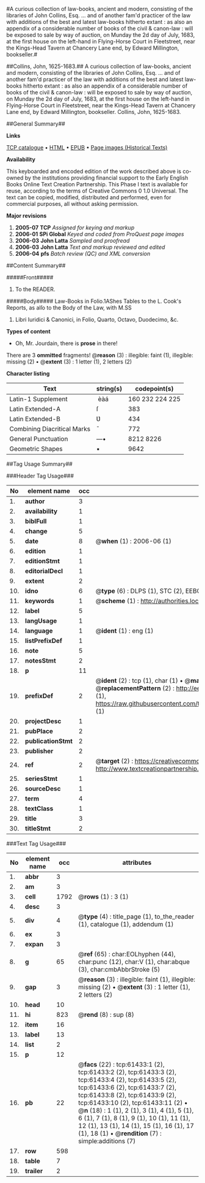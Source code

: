 #A curious collection of law-books, ancient and modern, consisting of the libraries of John Collins, Esq. ... and of another fam'd practicer of the law with additions of the best and latest law-books hitherto extant : as also an appendix of a considerable number of books of the civil & canon-law : will be exposed to sale by way of auction, on Munday the 2d day of July, 1683, at the first house on the left-hand in Flying-Horse Court in Fleetstreet, near the Kings-Head Tavern at Chancery Lane end, by Edward Millington, bookseller.#

##Collins, John, 1625-1683.##
A curious collection of law-books, ancient and modern, consisting of the libraries of John Collins, Esq. ... and of another fam'd practicer of the law with additions of the best and latest law-books hitherto extant : as also an appendix of a considerable number of books of the civil & canon-law : will be exposed to sale by way of auction, on Munday the 2d day of July, 1683, at the first house on the left-hand in Flying-Horse Court in Fleetstreet, near the Kings-Head Tavern at Chancery Lane end, by Edward Millington, bookseller.
Collins, John, 1625-1683.

##General Summary##

**Links**

[TCP catalogue](http://www.ota.ox.ac.uk/tcp/)  • 
[HTML](http://tei.it.ox.ac.uk/tcp/Texts-HTML/free/A33/A33997.html)  • 
[EPUB](http://tei.it.ox.ac.uk/tcp/Texts-EPUB/free/A33/A33997.epub) • 
[Page images (Historical Texts)](https://data.historicaltexts.jisc.ac.uk/view?pubId=eebo-12407388e&pageId=eebo-12407388e-61433-1)

**Availability**

This keyboarded and encoded edition of the
	       work described above is co-owned by the institutions
	       providing financial support to the Early English Books
	       Online Text Creation Partnership. This Phase I text is
	       available for reuse, according to the terms of Creative
	       Commons 0 1.0 Universal. The text can be copied,
	       modified, distributed and performed, even for
	       commercial purposes, all without asking permission.

**Major revisions**

1. __2005-07__ __TCP__ *Assigned for keying and markup*
1. __2006-01__ __SPi Global__ *Keyed and coded from ProQuest page images*
1. __2006-03__ __John Latta__ *Sampled and proofread*
1. __2006-03__ __John Latta__ *Text and markup reviewed and edited*
1. __2006-04__ __pfs__ *Batch review (QC) and XML conversion*

##Content Summary##

#####Front#####

1. To the READER.

#####Body#####
Law-Books in Folio.1AShes Tables to the L. Cook's Reports, as alſo to the Body of the Law, with M.SS
1. Libri Iuridici & Canonici, in Folio, Quarto, Octavo, Duodecimo, &c.

**Types of content**

  * Oh, Mr. Jourdain, there is **prose** in there!

There are 3 **ommitted** fragments! 
 @__reason__ (3) : illegible: faint (1), illegible: missing (2)  •  @__extent__ (3) : 1 letter (1), 2 letters (2)

**Character listing**


|Text|string(s)|codepoint(s)|
|---|---|---|
|Latin-1 Supplement| èàá|160 232 224 225|
|Latin Extended-A|ſ|383|
|Latin Extended-B|Ʋ|434|
|Combining             Diacritical Marks|̄|772|
|General Punctuation|—•|8212 8226|
|Geometric Shapes|▪|9642|

##Tag Usage Summary##

###Header Tag Usage###

|No|element name|occ|attributes|
|---|---|---|---|
|1.|__author__|3||
|2.|__availability__|1||
|3.|__biblFull__|1||
|4.|__change__|5||
|5.|__date__|8| @__when__ (1) : 2006-06 (1)|
|6.|__edition__|1||
|7.|__editionStmt__|1||
|8.|__editorialDecl__|1||
|9.|__extent__|2||
|10.|__idno__|6| @__type__ (6) : DLPS (1), STC (2), EEBO-CITATION (1), OCLC (1), VID (1)|
|11.|__keywords__|1| @__scheme__ (1) : http://authorities.loc.gov/ (1)|
|12.|__label__|5||
|13.|__langUsage__|1||
|14.|__language__|1| @__ident__ (1) : eng (1)|
|15.|__listPrefixDef__|1||
|16.|__note__|5||
|17.|__notesStmt__|2||
|18.|__p__|11||
|19.|__prefixDef__|2| @__ident__ (2) : tcp (1), char (1)  •  @__matchPattern__ (2) : ([0-9\-]+):([0-9IVX]+) (1), (.+) (1)  •  @__replacementPattern__ (2) : http://eebo.chadwyck.com/downloadtiff?vid=$1&page=$2 (1), https://raw.githubusercontent.com/textcreationpartnership/Texts/master/tcpchars.xml#$1 (1)|
|20.|__projectDesc__|1||
|21.|__pubPlace__|2||
|22.|__publicationStmt__|2||
|23.|__publisher__|2||
|24.|__ref__|2| @__target__ (2) : https://creativecommons.org/publicdomain/zero/1.0/ (1), http://www.textcreationpartnership.org/docs/. (1)|
|25.|__seriesStmt__|1||
|26.|__sourceDesc__|1||
|27.|__term__|4||
|28.|__textClass__|1||
|29.|__title__|3||
|30.|__titleStmt__|2||


###Text Tag Usage###

|No|element name|occ|attributes|
|---|---|---|---|
|1.|__abbr__|3||
|2.|__am__|3||
|3.|__cell__|1792| @__rows__ (1) : 3 (1)|
|4.|__desc__|3||
|5.|__div__|4| @__type__ (4) : title_page (1), to_the_reader (1), catalogue (1), addendum (1)|
|6.|__ex__|3||
|7.|__expan__|3||
|8.|__g__|65| @__ref__ (65) : char:EOLhyphen (44), char:punc (12), char:V (1), char:abque (3), char:cmbAbbrStroke (5)|
|9.|__gap__|3| @__reason__ (3) : illegible: faint (1), illegible: missing (2)  •  @__extent__ (3) : 1 letter (1), 2 letters (2)|
|10.|__head__|10||
|11.|__hi__|823| @__rend__ (8) : sup (8)|
|12.|__item__|16||
|13.|__label__|13||
|14.|__list__|2||
|15.|__p__|12||
|16.|__pb__|22| @__facs__ (22) : tcp:61433:1 (2), tcp:61433:2 (2), tcp:61433:3 (2), tcp:61433:4 (2), tcp:61433:5 (2), tcp:61433:6 (2), tcp:61433:7 (2), tcp:61433:8 (2), tcp:61433:9 (2), tcp:61433:10 (2), tcp:61433:11 (2)  •  @__n__ (18) : 1 (1), 2 (1), 3 (1), 4 (1), 5 (1), 6 (1), 7 (1), 8 (1), 9 (1), 10 (1), 11 (1), 12 (1), 13 (1), 14 (1), 15 (1), 16 (1), 17 (1), 18 (1)  •  @__rendition__ (7) : simple:additions (7)|
|17.|__row__|598||
|18.|__table__|7||
|19.|__trailer__|2||
